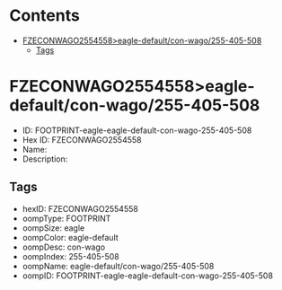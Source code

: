 



Contents
========

* [FZECONWAGO2554558>eagle-default/con-wago/255-405-508](#fzeconwago2554558eagle-defaultcon-wago255-405-508)
	* [Tags](#tags)

# FZECONWAGO2554558>eagle-default/con-wago/255-405-508

- ID: FOOTPRINT-eagle-eagle-default-con-wago-255-405-508
- Hex ID: FZECONWAGO2554558
- Name: 
- Description: 

## Tags

- hexID: FZECONWAGO2554558
- oompType: FOOTPRINT
- oompSize: eagle
- oompColor: eagle-default
- oompDesc: con-wago
- oompIndex: 255-405-508
- oompName: eagle-default/con-wago/255-405-508
- oompID: FOOTPRINT-eagle-eagle-default-con-wago-255-405-508
